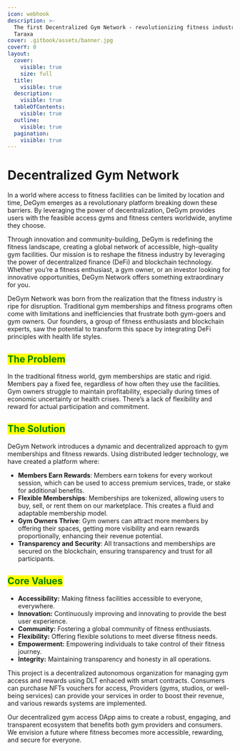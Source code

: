 ```yaml
---
icon: webhook
description: >-
  The first Decentralized Gym Network - revolutionizing fitness industry with
  Taraxa
cover: .gitbook/assets/banner.jpg
coverY: 0
layout:
  cover:
    visible: true
    size: full
  title:
    visible: true
  description:
    visible: true
  tableOfContents:
    visible: true
  outline:
    visible: true
  pagination:
    visible: true
---
```


# Decentralized Gym Network

In a world where access to fitness facilities can be limited by location and time, DeGym emerges as a revolutionary platform breaking down these barriers. By leveraging the power of decentralization, DeGym provides users with the feasible access gyms and fitness centers worldwide, anytime they choose.&#x20;

Through innovation and community-building, DeGym is redefining the fitness landscape, creating a global network of accessible, high-quality gym facilities. Our mission is to reshape the fitness industry by leveraging the power of decentralized finance (DeFi) and blockchain technology. Whether you’re a fitness enthusiast, a gym owner, or an investor looking for innovative opportunities, DeGym Network offers something extraordinary for you.

DeGym Network was born from the realization that the fitness industry is ripe for disruption. Traditional gym memberships and fitness programs often come with limitations and inefficiencies that frustrate both gym-goers and gym owners. Our founders, a group of fitness enthusiasts and blockchain experts, saw the potential to transform this space by integrating DeFi principles with health life styles.

## <mark style="color:green;">The Problem</mark>

In the traditional fitness world, gym memberships are static and rigid. Members pay a fixed fee, regardless of how often they use the facilities. Gym owners struggle to maintain profitability, especially during times of economic uncertainty or health crises. There’s a lack of flexibility and reward for actual participation and commitment.

## <mark style="color:green;">The Solution</mark>

DeGym Network introduces a dynamic and decentralized approach to gym memberships and fitness rewards. Using distributed ledger technology, we have created a platform where:

* **Members Earn Rewards**: Members earn tokens for every workout session, which can be used to access premium services, trade, or stake for additional benefits.
* **Flexible Memberships**: Memberships are tokenized, allowing users to buy, sell, or rent them on our marketplace. This creates a fluid and adaptable membership model.
* **Gym Owners Thrive**: Gym owners can attract more members by offering their spaces, getting more visibility and earn rewards proportionally, enhancing their revenue potential.
* **Transparency and Security**: All transactions and memberships are secured on the blockchain, ensuring transparency and trust for all participants.

## <mark style="color:green;">Core Values</mark>

* **Accessibility:** Making fitness facilities accessible to everyone, everywhere.
* **Innovation:** Continuously improving and innovating to provide the best user experience.
* **Community:** Fostering a global community of fitness enthusiasts.
* **Flexibility:** Offering flexible solutions to meet diverse fitness needs.
* **Empowerment:** Empowering individuals to take control of their fitness journey.
* **Integrity:** Maintaining transparency and honesty in all operations.

This project is a decentralized autonomous organization for managing gym access and rewards using DLT enhaced with smart contracts. Consumers can purchase NFTs vouchers for access, Providers (gyms, studios, or well-being services) can provide your services in order to boost their revenue, and various rewards systems are implemented.

Our decentralized gym access DApp aims to create a robust, engaging, and transparent ecosystem that benefits both gym providers and consumers. We envision a future where fitness becomes more accessible, rewarding, and secure for everyone.
